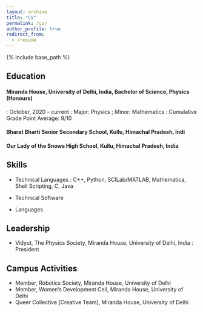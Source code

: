 ```yaml
---
layout: archive
title: "CV"
permalink: /cv/
author_profile: true
redirect_from:
  - /resume
---
```


{% include base_path %}

Education
------
#### Miranda House, University of Delhi, India, Bachelor of Science, Physics (Honours)
: October, 2020 - current
: Major: Physics ; Minor: Mathematics
: Cumulative Grade Point Average: 9/10
#### Bharat Bharti Senior Secondary School, Kullu, Himachal Pradesh, Indi
#### Our Lady of the Snows High School, Kullu, Himachal Pradesh, India

Skills
------
* Technical Languages
: C++, Python, SCILab/MATLAB, Mathematica, Shell Scripting, C, Java 

* Technical Software
* Languages
  
Leadership
------
* Vidyut, The Physics Society, Miranda House, University of Delhi, India
: President

Campus Activities
----
* Member, Robotics Society, Miranda House, University of Delhi
* Member, Women’s Development Cell, Miranda House, University of Delhi
* Queer Collective [Creative Team], Miranda House, University of Delhi 
